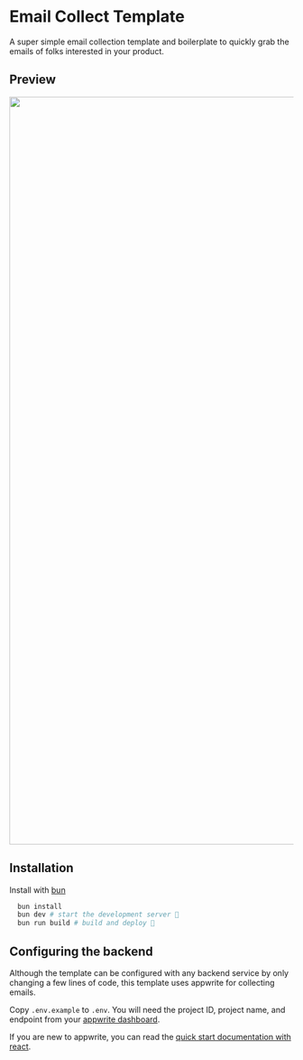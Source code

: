 # Email Collect Template

A super simple email collection template and boilerplate to quickly grab the emails of folks interested in your product.

## Preview

<center><img width="2560" height="1324" alt="image" src="https://github.com/user-attachments/assets/30e1eceb-5e67-4ffe-a458-6258820bab14" /></center>

## Installation

Install with [bun](https://bun.com/)

```bash
  bun install
  bun dev # start the development server 🚧
  bun run build # build and deploy 🚀
```

## Configuring the backend

Although the template can be configured with any backend service by only changing a few lines of code, this template uses appwrite for collecting emails.

Copy `.env.example` to `.env`. You will need the project ID, project name, and endpoint from your [appwrite dashboard](https://cloud.appwrite.io/console).

If you are new to appwrite, you can read the [quick start documentation with react](https://appwrite.io/docs/quick-starts/react).
